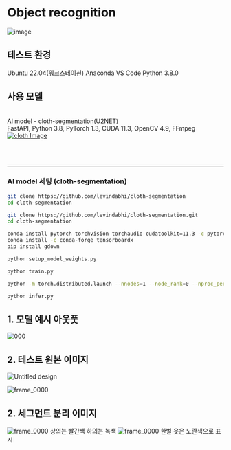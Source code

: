 # Object recognition

![image](https://github.com/junu3148/Object/assets/134668162/e4c45354-6a80-41ed-b5ba-120f8ee0fadc)


## 테스트 환경

Ubuntu 22.04(워크스테이션)
Anaconda
VS Code
Python 3.8.0

## 사용 모델
<br>
AI model - cloth-segmentation(U2NET) <br> 
FastAPI, Python 3.8, PyTorch 1.3, CUDA 11.3,  OpenCV 4.9, FFmpeg <br> 
<a href="https://github.com/levindabhi/cloth-segmentation">
      <img src="https://github.com/junu3148/Object/assets/134668162/a694d11c-723d-45e7-a888-b722504b7412" alt="cloth Image">
</a>

<br><br>


---


### AI model 세팅 (cloth-segmentation)

```bash
git clone https://github.com/levindabhi/cloth-segmentation
cd cloth-segmentation

git clone https://github.com/levindabhi/cloth-segmentation.git
cd cloth-segmentation

conda install pytorch torchvision torchaudio cudatoolkit=11.3 -c pytorch
conda install -c conda-forge tensorboardx
pip install gdown

python setup_model_weights.py

python train.py

python -m torch.distributed.launch --nnodes=1 --node_rank=0 --nproc_per_node=4 --use_env train.py

python infer.py


```
## 1. 모델 예시 아웃풋
![000](https://github.com/junu3148/Object/assets/134668162/24b7942c-8e30-4c59-80f3-83f963230824)

## 2. 테스트 원본 이미지
![Untitled design](https://github.com/junu3148/Object/assets/134668162/437afdc8-7012-49f9-866a-37ddaba47ada)

![frame_0000](https://github.com/junu3148/Object/assets/134668162/1e56d32b-2d49-483a-a4a5-46ee2929840e)

## 2. 세그먼트 분리 이미지
![frame_0000](https://github.com/junu3148/Object/assets/134668162/fd3c739b-d314-494b-85dc-772c91d365ae)
상의는 빨간색 하의는 녹색
![frame_0000](https://github.com/junu3148/Object/assets/134668162/53986983-136f-47d6-8f99-d4ff8e40828b)
한벌 옷은 노란색으로 표시


